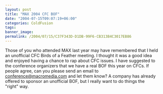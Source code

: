 ```yaml
---
layout: post
title: "MAX 2004 CFC BOF"
date: "2004-07-15T09:07:19+06:00"
categories: ColdFusion 
tags: 
banner_image: 
permalink: /2004/07/15/C37F343D-D1DB-99F6-CB313B4C3017EB86
---
```


Those of you who attended MAX last year may have remembered that I held an unofficial CFC Birds of a Feather meeting. I thought it was a good idea and enjoyed having a chance to rap about CFC issues. I have suggested to the conference organizers that we have a real BOF this year on CFCs. If people agree, can you please send an email to <a href="mailto:conference@macromedia.com">conference@macromedia.com</a> and let them know? A company has already offered to sponsor an unofficial BOF, but I really want to do things the "right" way.